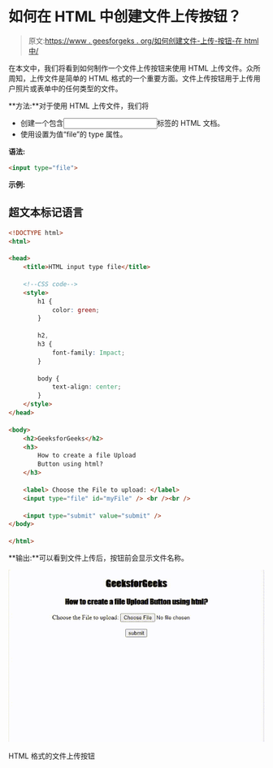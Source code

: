 # 如何在 HTML 中创建文件上传按钮？

> 原文:[https://www . geesforgeks . org/如何创建文件-上传-按钮-在 html 中/](https://www.geeksforgeeks.org/how-to-create-a-file-upload-button-in-html/)

在本文中，我们将看到如何制作一个文件上传按钮来使用 HTML 上传文件。众所周知，上传文件是简单的 HTML 格式的一个重要方面。文件上传按钮用于上传用户照片或表单中的任何类型的文件。

**方法:**对于使用 HTML 上传文件，我们将

*   创建一个包含<input>标签的 HTML 文档。
*   使用设置为值“file”的 type 属性。

**语法:**

```html
<input type="file">
```

**示例:**

## 超文本标记语言

```html
<!DOCTYPE html>
<html>

<head>
    <title>HTML input type file</title>

    <!--CSS code-->
    <style>
        h1 {
            color: green;
        }

        h2,
        h3 {
            font-family: Impact;
        }

        body {
            text-align: center;
        }
    </style>
</head>

<body>
    <h2>GeeksforGeeks</h2>
    <h3>
        How to create a file Upload
        Button using html?
    </h3>

    <label> Choose the File to upload: </label>
    <input type="file" id="myFile" /> <br /><br />

    <input type="submit" value="submit" />
</body>

</html>
```

**输出:**可以看到文件上传后，按钮前会显示文件名称。

![](img/afd12e98390599d27212c8983b7dccba.png)

HTML 格式的文件上传按钮